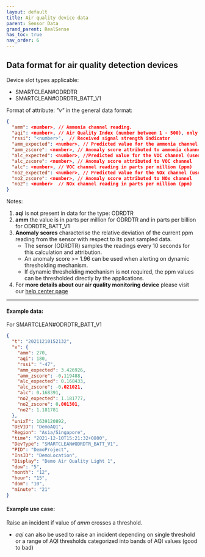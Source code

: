 ```yaml
---
layout: default
title: Air quality device data
parent: Sensor Data
grand_parent: RealSense
has_toc: true
nav_order: 6
---
```


## Data format for air quality detection devices

Device slot types applicable: 
- SMARTCLEAN#ODRDTR
- SMARTCLEAN#ODRDTR_BATT_V1

Format of attribute: *"v"* in the general data format:
```json
{
  "amm": <number>, // Ammonia channel reading.
  "aqi": <number>, // Air Quality Index (number between 1 - 500), only present for ODRDTR_BATT_V1
  "rssi": "<number>",  // Received signal strength indicator
  "amm_expected": <number>, // Predicted value for the ammonia channel (used to generate "amm_zscore")
  "amm_zscore": <number>, // Anomaly score attributed to ammonia channel
  "alc_expected": <number>, //Predicted value for the VOC channel (used to generate "alc_zscore")
  "alc_zscore": <number>, // Anomaly score attributed to VOC channel
  "alc": <number>, // VOC channel reading in parts per million (ppm)
  "no2_expected": <number>, // Predicted value for the NOx channel (used to generate "no2_zscore")
  "no2_zscore": <number>, // Anomaly score attributed to NOx channel
  "no2": <number>  // NOx channel reading in parts per million (ppm)
}
```
Notes:
1. **aqi** is not present in data for the type: ODRDTR
2. **amm** the value is in parts per million for ODRDTR and in parts per billion for ODRDTR_BATT_V1
3. **Anomaly scores** characterise the relative deviation of the current ppm reading from the sensor with 
respect to its past sampled data. 
   - The sensor (ODRDTR) samples the readings every 10 seconds for this calculation and attribution. 
   - An anomaly score >= 1.96 can be used when alerting on dynamic thresholding mechanism. 
   - If dynamic thresholding mechanism is not required, the ppm values can be thresholded directly by the applications.
4. For **more details about our air quality monitoring device** 
please visit our [help center page](https://help.smartclean.io/support/solutions/articles/84000347358-od-wf-1901-how-it-works)

---

#### Example data:
For SMARTCLEAN#ODRDTR_BATT_V1

```json
{
  "t": "20211210152132",
  "v": {
    "amm": 270,
    "aqi": 180, 
    "rssi": "-47", 
    "amm_expected": 3.426926, 
    "amm_zscore": -0.119488, 
    "alc_expected": 0.168433, 
    "alc_zscore": -0.021021, 
    "alc": 0.168391, 
    "no2_expected": 1.181777, 
    "no2_zscore": 0.001301, 
    "no2": 1.181781
  },
  "unixT": 1639120892,
  "DEVID": "DemoAQ1",
  "Region": "Asia/Singapore",
  "time": "2021-12-10T15:21:32+0800",
  "DevType": "SMARTCLEAN#ODRDTR_BATT_V1",
  "PID": "DemoProject",
  "InsID": "DemoLocation",
  "Display": "Demo Air Quality Light 1",
  "dow": "5",
  "month": "12",
  "hour": "15",
  "dom": "10",
  "minute": "21"
}
```

#### Example use case:
Raise an incident if value of *amm* crosses a threshold.
- *aqi* can also be used to raise an incident depending on single threshold or 
a range of AQI thresholds categorized into bands of AQI values (good to bad)

